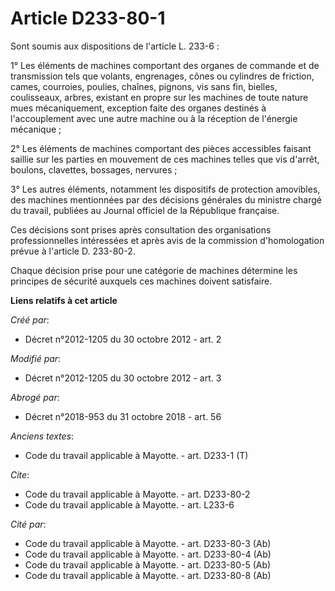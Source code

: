 # Article D233-80-1

Sont soumis aux dispositions de l'article L. 233-6 : 

1° Les éléments de machines comportant des organes de commande et de transmission tels que volants, engrenages, cônes ou
cylindres de friction, cames, courroies, poulies, chaînes, pignons, vis sans fin, bielles, coulisseaux, arbres, existant en
propre sur les machines de toute nature mues mécaniquement, exception faite des organes destinés à l'accouplement avec une
autre machine ou à la réception de l'énergie mécanique ; 

2° Les éléments de machines comportant des pièces accessibles faisant saillie sur les parties en mouvement de ces machines
telles que vis d'arrêt, boulons, clavettes, bossages, nervures ; 

3° Les autres éléments, notamment les dispositifs de protection amovibles, des machines mentionnées par des décisions
générales du ministre chargé du travail, publiées au Journal officiel de la République française. 

Ces décisions sont prises après consultation des organisations professionnelles intéressées et après avis de la commission
d'homologation prévue à l'article D. 233-80-2. 

Chaque décision prise pour une catégorie de machines détermine les principes de sécurité auxquels ces machines doivent
satisfaire.

**Liens relatifs à cet article**

_Créé par_:

  - Décret n°2012-1205 du 30 octobre 2012 - art. 2

_Modifié par_:

  - Décret n°2012-1205 du 30 octobre 2012 - art. 3

_Abrogé par_:

  - Décret n°2018-953 du 31 octobre 2018 - art. 56

_Anciens textes_:

  - Code du travail applicable à Mayotte. - art. D233-1 (T)

_Cite_:

  - Code du travail applicable à Mayotte. - art. D233-80-2
  - Code du travail applicable à Mayotte. - art. L233-6

_Cité par_:

  - Code du travail applicable à Mayotte. - art. D233-80-3 (Ab)
  - Code du travail applicable à Mayotte. - art. D233-80-4 (Ab)
  - Code du travail applicable à Mayotte. - art. D233-80-5 (Ab)
  - Code du travail applicable à Mayotte. - art. D233-80-8 (Ab)
